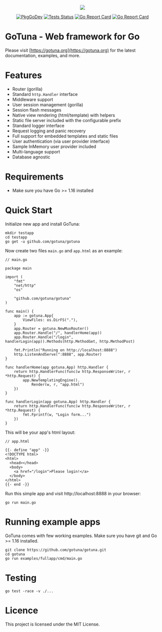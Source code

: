 <p align="center">
<img src="https://avatars.githubusercontent.com/u/82163094?s=200&v=4">
</p>


<p align="center">
<a href="https://pkg.go.dev/github.com/gotuna/gotuna"><img src="https://pkg.go.dev/badge/github.com/gotuna/gotuna" alt="PkgGoDev"></a>
<a href="https://github.com/gotuna/gotuna/actions"><img src="https://github.com/gotuna/gotuna/workflows/Tests/badge.svg" alt="Tests Status" /></a>
<a href="https://goreportcard.com/report/github.com/gotuna/gotuna"><img src="https://goreportcard.com/badge/github.com/gotuna/gotuna" alt="Go Report Card" /></a>
<a href="https://codecov.io/gh/gotuna/gotuna"><img src="https://codecov.io/gh/gotuna/gotuna/branch/main/graph/badge.svg?token=QG7CG4MSPC" alt="Go Report Card" /></a>
</p>

# GoTuna - Web framework for Go
Please visit [https://gotuna.org](https://gotuna.org)  for the latest documentation, examples, and more.


# Features
- Router (gorilla)
- Standard `http.Handler` interface
- Middleware support
- User session management (gorilla)
- Session flash messages
- Native view rendering (html/template) with helpers
- Static file server included with the configurable prefix
- Standard logger interface
- Request logging and panic recovery
- Full support for embedded templates and static files
- User authentication (via user provider interface)
- Sample InMemory user provider included
- Multi-language support
- Database agnostic

# Requirements
- Make sure you have Go >= 1.16 installed

# Quick Start
Initialize new app and install GoTuna:
```
mkdir testapp
cd testapp
go get -u github.com/gotuna/gotuna
```

Now create two files `main.go` and `app.html` as an example:
```
// main.go

package main

import (
	"fmt"
	"net/http"
	"os"

	"github.com/gotuna/gotuna"
)

func main() {
	app := gotuna.App{
		ViewFiles: os.DirFS("."),
	}
	app.Router = gotuna.NewMuxRouter()
	app.Router.Handle("/", handlerHome(app))
	app.Router.Handle("/login", handlerLogin(app)).Methods(http.MethodGet, http.MethodPost)

	fmt.Println("Running on http://localhost:8888")
	http.ListenAndServe(":8888", app.Router)
}

func handlerHome(app gotuna.App) http.Handler {
	return http.HandlerFunc(func(w http.ResponseWriter, r *http.Request) {
		app.NewTemplatingEngine().
			Render(w, r, "app.html")
	})
}

func handlerLogin(app gotuna.App) http.Handler {
	return http.HandlerFunc(func(w http.ResponseWriter, r *http.Request) {
		fmt.Fprintf(w, "Login form...")
	})
}
```

This will be your app's html layout:

```
// app.html

{{- define "app" -}}
<!DOCTYPE html>
<html>
  <head></head>
  <body>
    <a href="/login">Please login!</a>
  </body>
</html>
{{- end -}}
```

Run this simple app and visit http://localhost:8888 in your browser:
```
go run main.go
```


# Running example apps
GoTuna comes with few working examples. Make sure you have git and Go >= 1.16 installed.
```
git clone https://github.com/gotuna/gotuna.git
cd gotuna
go run examples/fullapp/cmd/main.go
```

# Testing
```
go test -race -v ./...
```

# Licence
This project is licensed under the MIT License.
